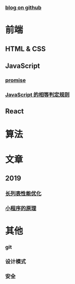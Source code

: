 ### [blog on github](https://github.com/zgw0/blog)
# 前端

## HTML & CSS

## JavaScript

### [promise](./JavaScript/promise.md)
### [JavaScript 的相等判定规则](./JavaScript/===和==判定步骤.md)

## React


# 算法

# 文章


## 2019
### [长列表性能优化](./article/long-list.md)
### [小程序的原理]()


# 其他
### git
### 设计模式
### 安全
